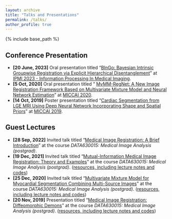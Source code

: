 ```yaml
---
layout: archive 
title: "Talks and Presentations" 
permalink: /talks/ 
author_profile: true
---
```


{% include base_path %}

## Conference Presentation

- **[20 June, 2023]** Oral presentation titled “<u>BInGo: Bayesian Intrinsic Groupwise Registration via Explicit Hierarchical Disentanglement</u>” at [IPMI 2023 - Information Processing In Medical Imaging](https://www.ipmi2023.org/en/).
- **[5 Oct, 2020]** Oral presentation titled “ <u>MvMM-RegNet: A New Image Registration Framework Based on Multivariate Mixture Model and Neural Network Estimation</u>” at [MICCAI 2020](https://www.miccai2020.org/).
- **[14 Oct, 2019]** Poster presentation titled “<u>Cardiac Segmentation from LGE MRI Using  Deep Neural Network Incorporating Shape  and Spatial Priors</u>” at [MICCAI 2019](https://www.miccai2019.org/).



## Guest Lectures

- **[28 Sep, 2022]** Invited talk titled “<u>Medical Image Registration: A Brief Introduction</u>” at the course *DATA630015: Medical Image Analysis (postgrad)*.
- **[19 Dec, 2021]** Invited talk titled “<u>Mutual-Information Medical Image Registration: Theory and Examples</u>” at the course *DATA630015: Medical Image Analysis (postgrad)*. ([resources, including lecture notes and codes](https://github.com/xzluo97/mutual-information-registration))
- **[25 Dec, 2020]** Invited talk titled “<u>Multivariate Mixture Model for Myocardial  Segmentation Combining Multi-Source Images</u>” at the course *DATA630015: Medical Image Analysis (postgrad)*. ([resources, including lecture notes and codes](https://github.com/xzluo97/MvMM-Demo))
- **[20 Nov, 2019]** Presentation titled “<u>Medical Image Registration: Diffeomorphic Demons</u>” at the course *DATA630015: Medical Image Analysis (postgrad)*. ([resources, including lecture notes and codes](https://github.com/xzluo97/Diffeomorphic-demons))
